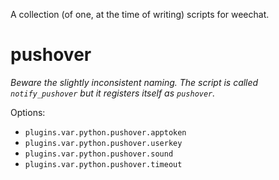 A collection (of one, at the time of writing) scripts for weechat.

# pushover

*Beware the slightly inconsistent naming. The script is called `notify_pushover` but it registers itself as `pushover`.*

Options:

* `plugins.var.python.pushover.apptoken`
* `plugins.var.python.pushover.userkey`
* `plugins.var.python.pushover.sound`
* `plugins.var.python.pushover.timeout`
